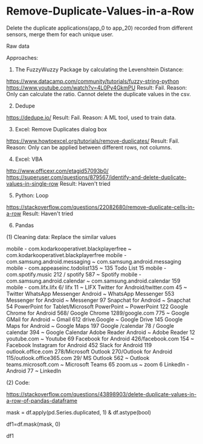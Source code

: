 # Remove-Duplicate-Values-in-a-Row
Delete the duplicate applications(app_0 to app_20) recorded from different sensors, merge them for each unique user.

Raw data


Approaches:
1. The FuzzyWuzzy Package by calculating the Levenshtein Distance:

https://www.datacamp.com/community/tutorials/fuzzy-string-python
https://www.youtube.com/watch?v=4L0Py4GkmPU
Result: Fail. 
Reason: Only can calculate the ratio. Cannot delete the duplicate values in the csv.

2. Dedupe 

https://dedupe.io/
Result: Fail. 
Reason: A ML tool, used to train data.

3. Excel: Remove Duplicates dialog box

https://www.howtoexcel.org/tutorials/remove-duplicates/
Result: Fail. 
Reason: Only can be applied between different rows, not columns. 

4. Excel: VBA

http://www.officexr.com/etagid57093b0/
https://superuser.com/questions/879567/identify-and-delete-duplicate-values-in-single-row
Result: Haven't tried

5. Python: Loop

https://stackoverflow.com/questions/22082680/remove-duplicate-cells-in-a-row
Result: Haven't tried

6. Pandas

(1) Cleaning data: Replace the similar values

mobile - com.kodarkooperativet.blackplayerfree ~ com.kodarkooperativet.blackplayerfree
mobile - com.samsung.android.messaging ~ com.samsung.android.messaging
mobile - com.appeaseinc.todolist135 ~ 135 Todo List 15
mobile - com.spotify.music 212 / spotify 587 ~ Spotify
mobile - com.samsung.android.calendar ~ com.samsung.android.calendar 159
mobile - com.lifx.lifx 6/ lifx 11 ~ LIFX
Twitter for Android/twitter.com 45 ~ Twitter
WhatsApp Messenger Android ~ WhatsApp Messenger 553
Messenger for Android ~ Messenger 97
Snapchat for Android ~ Snapchat 54
PowerPoint for Tablet/Microsoft PowerPoint ~ PowerPoint 122
Google Chrome for Android 568/ Google Chrome 1289/google.com 775 ~ Google
GMail for Android ~ Gmail 612
drive.Google ~ Google Drive 145
Google Maps for Android ~ Google Maps 197
Google /calendar 78 / Google calendar 394 ~ Google Calendar
Adobe Reader Android ~ Adobe Reader 12
youtube.com ~ Youtube 69
Facebook for Android 426/facebook.com 154 ~ Facebook
Instagram for Android 452
Slack for Android 119
outlook.office.com 278/Microsoft Outlook 270/Outlook for Android 115/outlook.office365.com 29/ MS Outlook 562 ~ Outlook
teams.microsoft.com ~ Microsoft Teams 65
zoom.us ~ zoom 6
LinkedIn - Android 77 ~ LinkedIn

(2) Code: 

https://stackoverflow.com/questions/43898903/delete-duplicate-values-in-a-row-of-pandas-dataframe

mask = df.apply(pd.Series.duplicated, 1) & df.astype(bool)

df1=df.mask(mask, 0)

df1


